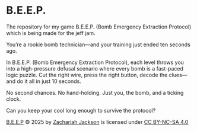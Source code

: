 # B.E.E.P.
The repository for my game B.E.E.P. (Bomb Emergency Extraction Protocol) which is being made for the jeff jam.

You’re a rookie bomb technician—and your training just ended ten seconds ago.

In B.E.E.P. (Bomb Emergency Extraction Protocol), each level throws you into a high-pressure defusal scenario where every bomb is a fast-paced logic puzzle. Cut the right wire, press the right button, decode the clues—and do it all in just 10 seconds.

No second chances. No hand-holding. Just you, the bomb, and a ticking clock.

Can you keep your cool long enough to survive the protocol? 

<a href="https://github.com/dragonruler1000/B.E.E.P.">B.E.E.P</a> © 2025 by <a href="Directory.minecraftchest2.us">Zachariah Jackson</a> is licensed under <a href="https://creativecommons.org/licenses/by-nc-sa/4.0/">CC BY-NC-SA 4.0</a><img src="https://mirrors.creativecommons.org/presskit/icons/cc.svg" alt="" style="max-width: 1em;max-height:1em;margin-left: .2em;"><img src="https://mirrors.creativecommons.org/presskit/icons/by.svg" alt="" style="max-width: 1em;max-height:1em;margin-left: .2em;"><img src="https://mirrors.creativecommons.org/presskit/icons/nc.svg" alt="" style="max-width: 1em;max-height:1em;margin-left: .2em;"><img src="https://mirrors.creativecommons.org/presskit/icons/sa.svg" alt="" style="max-width: 1em;max-height:1em;margin-left: .2em;">